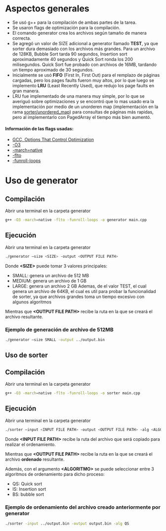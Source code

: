 # Aspectos generales
* Se usó g++ para la compilación de ambas partes de la tarea.
* Se usaron flags de optimización para la compilación.
* El comando generator crea los archivos según tamaño de manera correcta.
* Se agregó un valor de SIZE adicional a generator llamado **TEST**, ya que sorter dura demasiado con los archivos más grandes. Para un archivo de 128KB, Bubble Sort tarda 90 segundos, Insertion sort aproximadamente 40 segundos y Quick Sort ronda los 200 milisegundos. Quick Sort fue probado con archivos de 16MB, tardando un tiempo aproximado de 30 segundos.
* Inicialmente se usó **FIFO** (First In, First Out) para el remplazo de páginas cargadas, pero los pages faults fueron muy altos, por lo que luego se implemento **LRU** (Least Recently Used), que redujo los page faults en gran manera.
* LRU fue implementado de una manera muy simple, por lo que se averiguó sobre optimizaciones y se encontró que lo mas usado era la implementación por medio de un unorderen map (implementación en la rama [sorter/unordered_map](https://github.com/Joel-Barboza/Datos_II-Tarea_1/tree/sorter/unordered_map)) para consultas de páginas más rapidas, pero al implementarlo con PagedArray el tiempo más bien aumentó.

#### Información de las flags usadas: 
* [GCC, Options That Control Optimization](https://gcc.gnu.org/onlinedocs/gcc/Optimize-Options.html)
* [-O3](https://gcc.gnu.org/onlinedocs/gcc/Optimize-Options.html#index-O3)
* [-march=native](https://gcc.gnu.org/onlinedocs/gcc/x86-Options.html#index-march-16)
* [-flto](https://gcc.gnu.org/onlinedocs/gcc/Optimize-Options.html#index-flto)
* [-funroll-loops](https://gcc.gnu.org/onlinedocs/gcc/Optimize-Options.html#index-funroll-loops)

# Uso de generator

## Compilación
Abrir una terminal en la carpeta generator
```bash
g++ -O3 -march=native -flto -funroll-loops -o generator main.cpp
```


## Ejecución
Abrir una terminal en la carpeta generator
```bash
./generator –size <SIZE> -output <OUTPUT FILE PATH>
```
Donde **\<SIZE>** puede tomar 3 valores principales:
* SMALL: genera un archivo de 512 MB
* MEDIUM: genera un archivo de 1 GB
* LARGE: genera un archivo 2 GB
Ademas, de el valor TEST, el cual genera un archivo de 64KB, el cual es util para probar la funcionalidad de sorter, ya que archivos grandes toma un tiempo excesivo con algunos algoritmos

Mientras que **\<OUTPUT FILE PATH>** recibe la ruta en la que se creará el archivo resultante.

### Ejemplo de generación de archivo de 512MB
```bash
./generator –size SMALL -output ../output.bin
```

## Uso de sorter

## Compilación
Abrir una terminal en la carpeta generator
```bash
g++ -O3 -march=native -flto -funroll-loops -o sorter main.cpp
```


## Ejecución
Abrir una terminal en la carpeta generator
```bash
./sorter –input <INPUT FILE PATH> -output <OUTPUT FILE PATH> -alg <ALGORITMO>
```
Donde **\<INPUT FILE PATH>** recibe la ruta del archivo que será copiado para realizar el ordenamiento.

Mientras que **\<OUTPUT FILE PATH>** recibe la ruta en la que se creará el archivo **ordenado** resultante.

Además, con el argumento **\<ALGORITMO>** se puede seleccionar entre 3 algoritmos de ordenamiento para dicho proceso:
* QS: Quick sort
* IS: Insertion sort
* BS: bubble sort


### Ejemplo de ordenamiento del archivo creado anteriormente por generator
```bash
./sorter -input ../output.bin -output output.bin -alg QS
```

